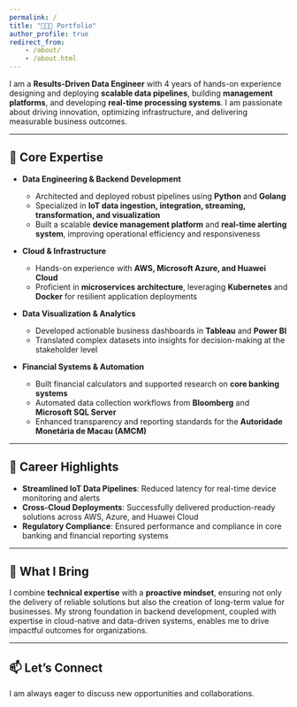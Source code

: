 ```yaml
---
permalink: /
title: "👨🏻‍💻 Portfolio"
author_profile: true
redirect_from:
    - /about/
    - /about.html
---
```


I am a **Results-Driven Data Engineer** with 4 years of hands-on experience designing and deploying **scalable data pipelines**, building **management platforms**, and developing **real-time processing systems**. I am passionate about driving innovation, optimizing infrastructure, and delivering measurable business outcomes.

---

## 🚀 Core Expertise

-   **Data Engineering & Backend Development**

    -   Architected and deployed robust pipelines using **Python** and **Golang**
    -   Specialized in **IoT data ingestion, integration, streaming, transformation, and visualization**
    -   Built a scalable **device management platform** and **real-time alerting system**, improving operational efficiency and responsiveness

-   **Cloud & Infrastructure**

    -   Hands-on experience with **AWS, Microsoft Azure, and Huawei Cloud**
    -   Proficient in **microservices architecture**, leveraging **Kubernetes** and **Docker** for resilient application deployments

-   **Data Visualization & Analytics**

    -   Developed actionable business dashboards in **Tableau** and **Power BI**
    -   Translated complex datasets into insights for decision-making at the stakeholder level

-   **Financial Systems & Automation**
    -   Built financial calculators and supported research on **core banking systems**
    -   Automated data collection workflows from **Bloomberg** and **Microsoft SQL Server**
    -   Enhanced transparency and reporting standards for the **Autoridade Monetária de Macau (AMCM)**

---

## 🎯 Career Highlights

-   **Streamlined IoT Data Pipelines**: Reduced latency for real-time device monitoring and alerts
-   **Cross-Cloud Deployments**: Successfully delivered production-ready solutions across AWS, Azure, and Huawei Cloud
-   **Regulatory Compliance**: Ensured performance and compliance in core banking and financial reporting systems

---

## 🌟 What I Bring

I combine **technical expertise** with a **proactive mindset**, ensuring not only the delivery of reliable solutions but also the creation of long-term value for businesses. My strong foundation in backend development, coupled with expertise in cloud-native and data-driven systems, enables me to drive impactful outcomes for organizations.

---

## 📫 Let’s Connect

I am always eager to discuss new opportunities and collaborations.
